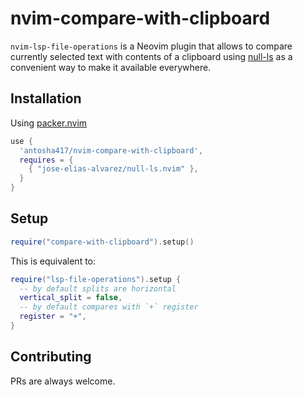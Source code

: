 # nvim-compare-with-clipboard

`nvim-lsp-file-operations` is a Neovim plugin that allows to compare currently selected text with contents of a clipboard using [null-ls](https://github.com/jose-elias-alvarez/null-ls.nvim) as a convenient way to make it available everywhere.

## Installation
Using [packer.nvim](https://github.com/wbthomason/packer.nvim)

```lua
use {
  'antosha417/nvim-compare-with-clipboard',
  requires = {
    { "jose-elias-alvarez/null-ls.nvim" },
  }
}
```

## Setup
```lua
require("compare-with-clipboard").setup()
```
This is equivalent to:
```lua
require("lsp-file-operations").setup {
  -- by default splits are horizontal
  vertical_split = false,
  -- by default compares with `+` register
  register = "+",
}
```

## Contributing
PRs are always welcome.

